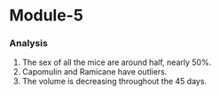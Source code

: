 # Module-5
### Analysis

1. The sex of all the mice are around half, nearly 50%.
2. Capomulin and Ramicane have outliers.
3. The volume is decreasing throughout the 45 days.
 
